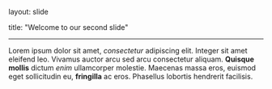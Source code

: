 layout: slide

title: "Welcome to our second slide"

---

Lorem ipsum dolor sit amet, _consectetur_ adipiscing elit. Integer sit amet eleifend leo. Vivamus auctor arcu sed arcu consectetur aliquam. __Quisque mollis__ dictum *enim* ullamcorper molestie. Maecenas massa eros, euismod eget sollicitudin eu, **fringilla** ac eros. Phasellus lobortis hendrerit facilisis.
